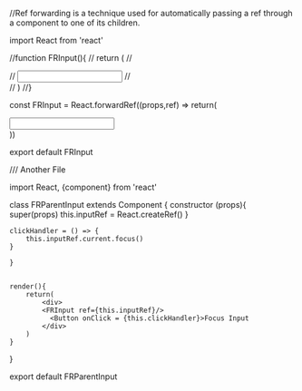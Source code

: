 //Ref forwarding is a technique used for automatically passing a ref through a component to one of its children. 

import React from 'react'

//function FRInput(){
//    return (
//        <div>
//            <input type = "text" />
//        </div>
//    )
//}


const FRInput = React.forwardRef((props,ref) =>
    return(
        <div>
            <input type = "text" ref = {ref}>
        </div>
    ))

export default FRInput


/// Another File

import React, {component} from 'react'

class FRParentInput extends Component {
    constructor (props){
        super(props)
        this.inputRef = React.createRef()
        }
    
    clickHandler = () => {
        this.inputRef.current.focus()
    }

    }


    render(){
        return(
            <div>
            <FRInput ref={this.inputRef}/>
              <Button onClick = {this.clickHandler}>Focus Input
            </div>
        )
    }
}

export default FRParentInput